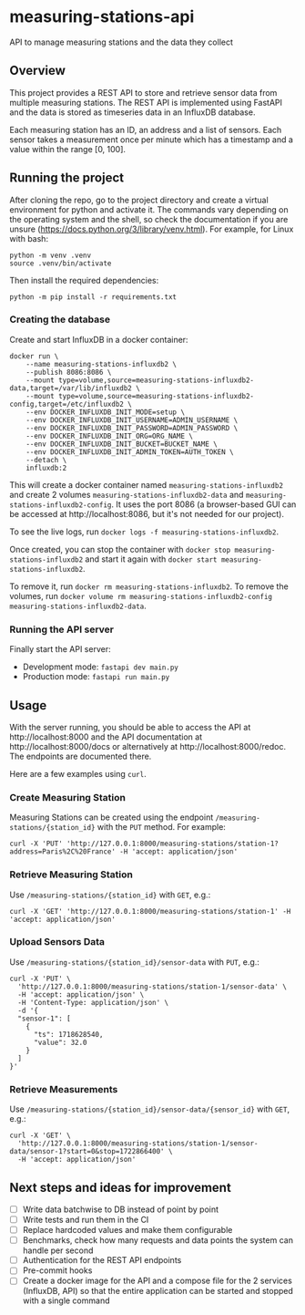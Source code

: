 # measuring-stations-api
API to manage measuring stations and the data they collect

## Overview
This project provides a REST API to store and retrieve sensor data from multiple
measuring stations. The REST API is implemented using FastAPI and the data is
stored as timeseries data in an InfluxDB database.

Each measuring station has an ID, an address and a list of sensors. Each sensor
takes a measurement once per minute which has a timestamp and a value within the
range [0, 100].

## Running the project
After cloning the repo, go to the project directory and create a virtual
environment for python and activate it. The commands vary depending on the
operating system and the shell, so check the documentation if you are unsure
(https://docs.python.org/3/library/venv.html). For example, for Linux with bash:
```
python -m venv .venv
source .venv/bin/activate
```
Then install the required dependencies:
```
python -m pip install -r requirements.txt
```

### Creating the database
Create and start InfluxDB in a docker container:
```
docker run \
    --name measuring-stations-influxdb2 \
    --publish 8086:8086 \
    --mount type=volume,source=measuring-stations-influxdb2-data,target=/var/lib/influxdb2 \
    --mount type=volume,source=measuring-stations-influxdb2-config,target=/etc/influxdb2 \
    --env DOCKER_INFLUXDB_INIT_MODE=setup \
    --env DOCKER_INFLUXDB_INIT_USERNAME=ADMIN_USERNAME \
    --env DOCKER_INFLUXDB_INIT_PASSWORD=ADMIN_PASSWORD \
    --env DOCKER_INFLUXDB_INIT_ORG=ORG_NAME \
    --env DOCKER_INFLUXDB_INIT_BUCKET=BUCKET_NAME \
    --env DOCKER_INFLUXDB_INIT_ADMIN_TOKEN=AUTH_TOKEN \
    --detach \
    influxdb:2
```
This will create a docker container named `measuring-stations-influxdb2` and
create 2 volumes `measuring-stations-influxdb2-data` and
`measuring-stations-influxdb2-config`. It uses the port 8086 (a browser-based
GUI can be accessed at http://localhost:8086, but it's not needed for our
project).

To see the live logs, run `docker logs -f measuring-stations-influxdb2`.

Once created, you can stop the container with
`docker stop measuring-stations-influxdb2` and start it again with
`docker start measuring-stations-influxdb2`.

To remove it, run `docker rm measuring-stations-influxdb2`. To remove the
volumes, run
`docker volume rm measuring-stations-influxdb2-config measuring-stations-influxdb2-data`.

### Running the API server
Finally start the API server:
- Development mode: `fastapi dev main.py`
- Production mode: `fastapi run main.py`

## Usage
With the server running, you should be able to access the API at
http://localhost:8000 and the API documentation at http://localhost:8000/docs or
alternatively at http://localhost:8000/redoc. The endpoints are documented
there.

Here are a few examples using `curl`.

### Create Measuring Station
Measuring Stations can be created using the endpoint
`/measuring-stations/{station_id}` with the `PUT` method. For example:
```
curl -X 'PUT' 'http://127.0.0.1:8000/measuring-stations/station-1?address=Paris%2C%20France' -H 'accept: application/json'
```

### Retrieve Measuring Station
Use `/measuring-stations/{station_id}` with `GET`, e.g.:
```
curl -X 'GET' 'http://127.0.0.1:8000/measuring-stations/station-1' -H 'accept: application/json'
```

### Upload Sensors Data
Use `/measuring-stations/{station_id}/sensor-data` with `PUT`, e.g.:
```
curl -X 'PUT' \
  'http://127.0.0.1:8000/measuring-stations/station-1/sensor-data' \
  -H 'accept: application/json' \
  -H 'Content-Type: application/json' \
  -d '{
  "sensor-1": [
    {
      "ts": 1718628540,
      "value": 32.0
    }
  ]
}'
```

### Retrieve Measurements
Use `/measuring-stations/{station_id}/sensor-data/{sensor_id}` with `GET`, e.g.:
```
curl -X 'GET' \
  'http://127.0.0.1:8000/measuring-stations/station-1/sensor-data/sensor-1?start=0&stop=1722866400' \
  -H 'accept: application/json'
```

## Next steps and ideas for improvement
- [ ] Write data batchwise to DB instead of point by point
- [ ] Write tests and run them in the CI
- [ ] Replace hardcoded values and make them configurable
- [ ] Benchmarks, check how many requests and data points the system can handle
  per second
- [ ] Authentication for the REST API endpoints
- [ ] Pre-commit hooks
- [ ] Create a docker image for the API and a compose file for the 2 services
  (InfluxDB, API) so that the entire application can be started and stopped with
  a single command
